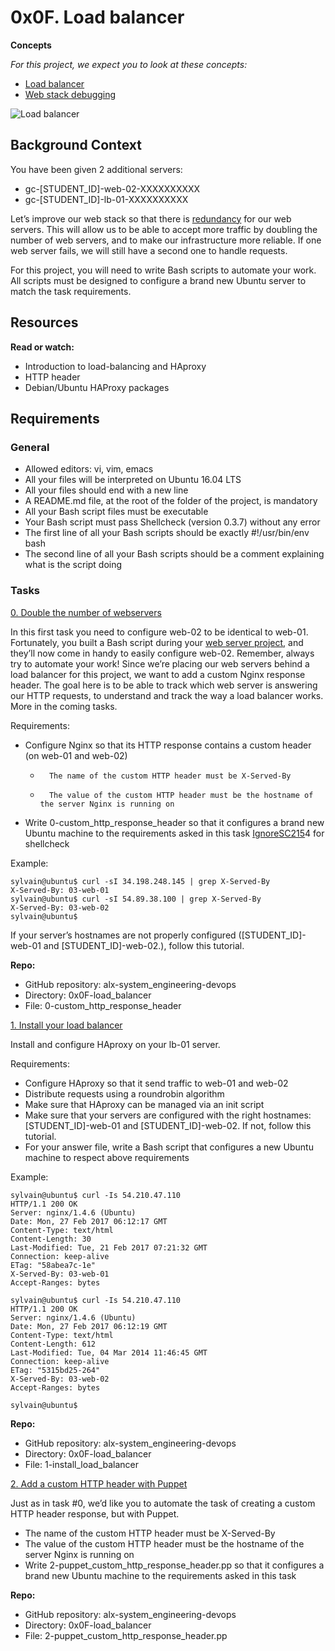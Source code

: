 # 0x0F. Load balancer

__Concepts__

_For this project, we expect you to look at these concepts:_

*	[Load balancer](https://intranet.alxswe.com/concepts/46)
*	[Web stack debugging](https://intranet.alxswe.com/concepts/68)

![Load balancer](https://s3.amazonaws.com/intranet-projects-files/holbertonschool-sysadmin_devops/275/qfdked8.png)

## Background Context
You have been given 2 additional servers:

*	gc-[STUDENT_ID]-web-02-XXXXXXXXXX
*	gc-[STUDENT_ID]-lb-01-XXXXXXXXXX

Let’s improve our web stack so that there is [redundancy](https://en.wikipedia.org/wiki/Redundancy_%28engineering%29) for our web servers. This will allow us to be able to accept more traffic by doubling the number of web servers, and to make our infrastructure more reliable. If one web server fails, we will still have a second one to handle requests.

For this project, you will need to write Bash scripts to automate your work. All scripts must be designed to configure a brand new Ubuntu server to match the task requirements.

## Resources

__Read or watch:__

*	Introduction to load-balancing and HAproxy
*	HTTP header
*	Debian/Ubuntu HAProxy packages

## Requirements
### General

*	Allowed editors: vi, vim, emacs
*	All your files will be interpreted on Ubuntu 16.04 LTS
*	All your files should end with a new line
*	A README.md file, at the root of the folder of the project, is mandatory
*	All your Bash script files must be executable
*	Your Bash script must pass Shellcheck (version 0.3.7) without any error
*	The first line of all your Bash scripts should be exactly #!/usr/bin/env bash
*	The second line of all your Bash scripts should be a comment explaining what is the script doing

### Tasks

[0. Double the number of webservers](./0-custom_http_response_header)

In this first task you need to configure web-02 to be identical to web-01. Fortunately, you built a Bash script during your [web server project](https://intranet.alxswe.com/projects/266), and they’ll now come in handy to easily configure web-02. Remember, always try to automate your work!
Since we’re placing our web servers behind a load balancer for this project, we want to add a custom Nginx response header. The goal here is to be able to track which web server is answering our HTTP requests, to understand and track the way a load balancer works. More in the coming tasks.

Requirements:

*	Configure Nginx so that its HTTP response contains a custom header (on web-01 and web-02)
	*       The name of the custom HTTP header must be X-Served-By
	*      	The value of the custom HTTP header must be the hostname of the server Nginx is running on
*	Write 0-custom_http_response_header so that it configures a brand new Ubuntu machine to the requirements asked in this task
        [Ignore](https://github.com/koalaman/shellcheck/wiki/Ignore)[SC215](https://github.com/koalaman/shellcheck/wiki/SC2154)4 for shellcheck

Example:

```
sylvain@ubuntu$ curl -sI 34.198.248.145 | grep X-Served-By
X-Served-By: 03-web-01
sylvain@ubuntu$ curl -sI 54.89.38.100 | grep X-Served-By
X-Served-By: 03-web-02
sylvain@ubuntu$
```

If your server’s hostnames are not properly configured ([STUDENT_ID]-web-01 and [STUDENT_ID]-web-02.), follow this tutorial.


**Repo:**

* GitHub repository: alx-system_engineering-devops
* Directory: 0x0F-load_balancer
* File: 0-custom_http_response_header

[1. Install your load balancer](./1-install_load_balancer)

Install and configure HAproxy on your lb-01 server.

Requirements:

*	Configure HAproxy so that it send traffic to web-01 and web-02
*	Distribute requests using a roundrobin algorithm
*	Make sure that HAproxy can be managed via an init script
*	Make sure that your servers are configured with the right hostnames: [STUDENT_ID]-web-01 and [STUDENT_ID]-web-02. If not, follow this tutorial.
*	For your answer file, write a Bash script that configures a new Ubuntu machine to respect above requirements

Example:

```
sylvain@ubuntu$ curl -Is 54.210.47.110
HTTP/1.1 200 OK
Server: nginx/1.4.6 (Ubuntu)
Date: Mon, 27 Feb 2017 06:12:17 GMT
Content-Type: text/html
Content-Length: 30
Last-Modified: Tue, 21 Feb 2017 07:21:32 GMT
Connection: keep-alive
ETag: "58abea7c-1e"
X-Served-By: 03-web-01
Accept-Ranges: bytes

sylvain@ubuntu$ curl -Is 54.210.47.110
HTTP/1.1 200 OK
Server: nginx/1.4.6 (Ubuntu)
Date: Mon, 27 Feb 2017 06:12:19 GMT
Content-Type: text/html
Content-Length: 612
Last-Modified: Tue, 04 Mar 2014 11:46:45 GMT
Connection: keep-alive
ETag: "5315bd25-264"
X-Served-By: 03-web-02
Accept-Ranges: bytes

sylvain@ubuntu$

```
**Repo:**

* GitHub repository: alx-system_engineering-devops
* Directory: 0x0F-load_balancer
* File: 1-install_load_balancer

[2. Add a custom HTTP header with Puppet ](./2-puppet_custom_http_response_header.pp)

Just as in task #0, we’d like you to automate the task of creating a custom HTTP header response, but with Puppet.

*	The name of the custom HTTP header must be X-Served-By
*	The value of the custom HTTP header must be the hostname of the server Nginx is running on
*	Write 2-puppet_custom_http_response_header.pp so that it configures a brand new Ubuntu machine to the requirements asked in this task

**Repo:**

* GitHub repository: alx-system_engineering-devops
* Directory: 0x0F-load_balancer
* File: 2-puppet_custom_http_response_header.pp

